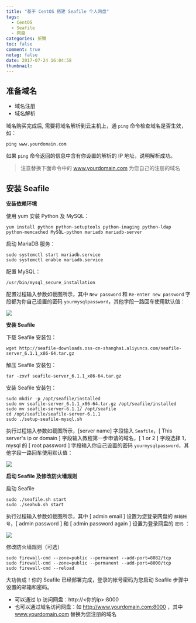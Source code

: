 ```yaml
---
title: "基于 CentOS 搭建 Seafile 个人网盘"
tags:
  - CentOS
  - Seafile
  - 网盘
categories: 折腾
toc: false
comment: true
notag: false
date: 2017-07-24 16:04:58
thumbnail:
---
```


## 准备域名

- 域名注册
- 域名解析

域名购买完成后, 需要将域名解析到云主机上，通 `ping` 命令检查域名是否生效，如：

```
ping www.yourdomain.com
```

如果 `ping` 命令返回的信息中含有你设置的解析的 IP 地址，说明解析成功。

> 注意替换下面命令中的 www.yourdomain.com 为您自己的注册的域名

## 安装 Seafile

**安装依赖环境**

使用 yum 安装 Python 及 MySQL：

```
yum install python python-setuptools python-imaging python-ldap python-memcached MySQL-python mariadb mariadb-server
```

启动 MariaDB 服务：

```
sudo systemctl start mariadb.service
sudo systemctl enable mariadb.service
```

配置 MySQL：

```
/usr/bin/mysql_secure_installation
```

配置过程输入参数如截图所示，其中 `New password` 和 `Re-enter new password` 字段都为你自己设置的密码 `yourmysqlpassword`，其他字段一路回车使用默认值：

![](http://upload-images.jianshu.io/upload_images/4368698-3ad5bb73b5da05f0.png?imageMogr2/auto-orient/strip%7CimageView2/2/w/1240)

**安装 Seafile**

下载 Seafile 安装包：

```
wget http://seafile-downloads.oss-cn-shanghai.aliyuncs.com/seafile-server_6.1.1_x86-64.tar.gz
```

解压 Seafile 安装包：

```
tar -zxvf seafile-server_6.1.1_x86-64.tar.gz
```

安装 Seafile 安装包：

```
sudo mkdir -p /opt/seafile/installed
sudo mv seafile-server_6.1.1_x86-64.tar.gz /opt/seafile/installed
sudo mv seafile-server-6.1.1/ /opt/seafile
cd /opt/seafile/seafile-server-6.1.1
sudo ./setup-seafile-mysql.sh
```

执行过程输入参数如截图所示，[server name] 字段输入 `Seafile`，[ This server's ip or domain ] 字段输入教程第一步申请的域名，[ 1 or 2 ] 字段选择 1，mysql 的 [ root password ] 字段输入你自己设置的密码 `yourmysqlpassword`，其他字段一路回车使用默认值：

![](http://upload-images.jianshu.io/upload_images/4368698-bafb4a1b2054c922.png?imageMogr2/auto-orient/strip%7CimageView2/2/w/1240)

**启动 Seafile 及修改防火墙规则**

启动 Seafile

```
sudo ./seafile.sh start
sudo ./seahub.sh start
```

执行过程输入参数如截图所示，其中 [ admin email ] 设置为您登录网盘的 `邮箱帐号`，[ admin password ] 和 [ admin password again ] 设置为登录网盘的 `密码` ：

![](http://upload-images.jianshu.io/upload_images/4368698-e04142f8a9cfb762.png?imageMogr2/auto-orient/strip%7CimageView2/2/w/1240)

修改防火墙规则（可选）

```
sudo firewall-cmd --zone=public --permanent --add-port=8082/tcp
sudo firewall-cmd --zone=public --permanent --add-port=8000/tcp
sudo firewall-cmd --reload
```

大功告成！你的 Seafile 已经部署完成，登录的帐号密码为您启动 Seafile 步骤中设置的邮箱和密码。

- 可以通过 Ip 访问网盘：http://<你的ip>:8000
- 也可以通过域名访问网盘：如 http://www.yourdomain.com:8000 ，其中 www.yourdomain.com 替换为您注册的域名